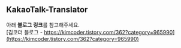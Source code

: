 ## KakaoTalk-Translator
아래 **블로그 링크**를 참고해주세요.  
[김코더 블로그 - https://kimcoder.tistory.com/362?category=965990](https://kimcoder.tistory.com/362?category=965990)
